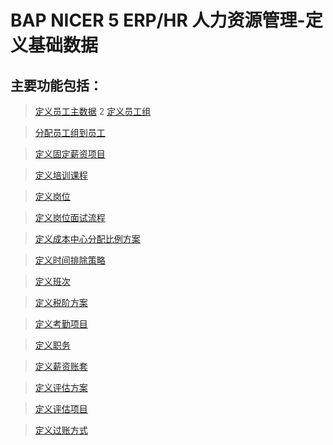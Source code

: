 # BAP NICER 5 ERP/HR 人力资源管理-定义基础数据

## 主要功能包括：

> [定义员工主数据](docs/BAPBusinessCloud/2019知识库/人力资源/定义/员工主数据.md)
2
> [定义员工组](docs/BAPERPNicer5/人力资源-定义-定义员工组.md)

> [分配员工组到员工](docs/BAPERPNicer5/人力资源-定义-分配员工组到员工.md)

> [定义固定薪资项目](docs/BAPERPNicer5/人力资源-定义-定义固定薪资项目.md)

> [定义培训课程](docs/BAPERPNicer5/人力资源-定义-定义培训课程.md)

> [定义岗位](docs/BAPERPNicer5/人力资源-定义-定义岗位.md)

> [定义岗位面试流程](docs/BAPERPNicer5/人力资源-定义-定义岗位面试流程.md)

> [定义成本中心分配比例方案](docs/BAPERPNicer5/人力资源-定义-定义成本中心分配比例方案.md)

> [定义时间排除策略](docs/BAPERPNicer5/人力资源-定义-定义时间排除策略.md)

> [定义班次](docs/BAPERPNicer5/人力资源-定义-定义班次.md)

> [定义税阶方案](docs/BAPERPNicer5/人力资源-定义-定义税阶方案.md)

> [定义考勤项目](docs/BAPERPNicer5/人力资源-定义-定义考勤项目.md)

> [定义职务](docs/BAPERPNicer5/人力资源-定义-定义职务.md)

> [定义薪资账套](docs/BAPERPNicer5/人力资源-定义-定义薪资账套.md)

> [定义评估方案](docs/BAPERPNicer5/人力资源-定义-定义评估方案.md)

> [定义评估项目](docs/BAPERPNicer5/人力资源-定义-定义评估项目.md)

> [定义过账方式](docs/BAPERPNicer5/人力资源-定义-定义过账方式.md)







